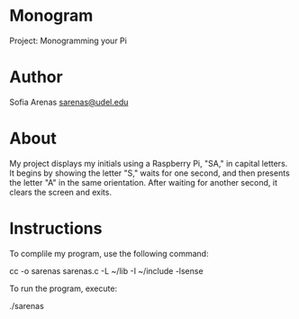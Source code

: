 # Monogram
Project: Monogramming your Pi

# Author
Sofia Arenas sarenas@udel.edu

# About
My project displays my initials using a Raspberry Pi, "SA," in capital letters. It begins by showing the letter "S," waits for one second, and then presents the letter "A" in the same orientation. After waiting for another second, it clears the screen and exits.

# Instructions
To complile my program, use the following command:

cc -o sarenas sarenas.c -L ~/lib -I ~/include -lsense

To run the program, execute:

./sarenas
